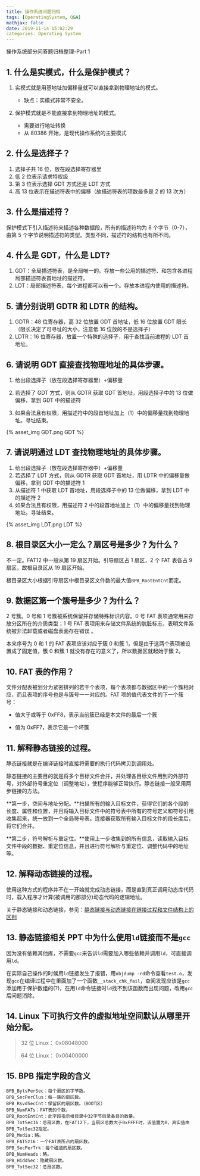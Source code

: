 ```yaml
---
title: 操作系统问题归档
tags: [OperatingSystem, Q&A]
mathjax: false
date: 2019-11-14 15:02:29
categories: Operating System
---
```


操作系统部分问答题归档整理-Part 1

<!-- more -->

## 1. 什么是实模式，什么是保护模式？

1. 实模式就是用基地址加偏移量就可以直接拿到物理地址的模式。

   - 缺点：实模式非常不安全。

2. 保护模式就是不能直接拿到物理地址的模式。
   - 需要进行地址转换
   - 从 80386 开始，是现代操作系统的主要模式

## 2. 什么是选择子？

1. 选择子共 16 位，放在段选择寄存器里
2. 低 2 位表示请求特权级
3. 第 3 位表示选择 GDT 方式还是 LDT 方式
4. 高 13 位表示在描述符表中的偏移（故描述符表的项数最多是 2 的 13 次方）

## 3. 什么是描述符？

保护模式下引入描述符来描述各种数据段，所有的描述符均为 8 个字节（0-7），由第 5 个字节说明描述符的类型。类型不同，描述符的结构也有所不同。

## 4. 什么是 GDT，什么是 LDT?

1. GDT：全局描述符表，是全局唯一的。存放一些公用的描述符、和包含各进程局部描述符表首地址的描述符。
2. LDT：局部描述符表，每个进程都可以有一个。存放本进程内使用的描述符。

## 5. 请分别说明 GDTR 和 LDTR 的结构。

1. GDTR：48 位寄存器，高 32 位放置 GDT 首地址，低 16 位放置 GDT 限长（限长决定了可寻址的大小，注意低 16 位放的不是选择子）
2. LDTR：16 位寄存器，放置一个特殊的选择子，用于查找当前进程的 LDT 首地址。

## 6. 请说明 GDT 直接查找物理地址的具体步骤。

1. 给出段选择子（放在段选择寄存器里）+偏移量

2. 若选择了 GDT 方式，则从 GDTR 获取 GDT 首地址，用段选择子中的 13 位做偏移，拿到 GDT 中的描述符

3. 如果合法且有权限，用描述符中的段首地址加上（1）中的偏移量找到物理地址。寻址结束。

{% asset_img GDT.png GDT %}

## 7. 请说明通过 LDT 查找物理地址的具体步骤。

1. 给出段选择子（放在段选择寄存器中）+偏移量
2. 若选择了 LDT 方式，则从 GDTR 获取 GDT 首地址，用 LDTR 中的偏移量做偏移，拿到 GDT 中的描述符 1
3. 从描述符 1 中获取 LDT 首地址，用段选择子中的 13 位做偏移，拿到 LDT 中的描述符 2
4. 如果合法且有权限，用描述符 2 中的段首地址加上（1）中的偏移量找到物理地址。寻址结束。

{% asset_img LDT.png LDT %}

## 8. 根目录区大小一定么？扇区号是多少？为什么？

不一定。FAT12 中一般从第 19 扇区开始。引导扇区占 1 扇区，2 个 FAT 表各占 9 扇区，故根目录区从 19 扇区开始。

根目录区大小根据引导扇区中根目录区文件数的最大值`BPB_RootEntCnt`而定。

## 9. 数据区第一个簇号是多少？为什么？

2 号簇。0 号和 1 号簇被系统保留并存储特殊标识内容。0 号 FAT 表项通常用来存放分区所在的介质类型；1 号 FAT 表项用来存储文件系统的肮脏标志，表明文件系统被非法卸载或者磁盘表面存在错误 。

本来序号为 0 和 1 的 FAT 表项应该对应于簇 0 和簇 1，但是由于这两个表项被设置成了固定值，簇 0 和簇 1 就没有存在的意义了，所以数据区就起始于簇 2。

## 10. FAT 表的作用？

文件分配表被划分为紧密排列的若干个表项，每个表项都与数据区中的一个簇相对应，而且表项的序号也是与簇号一一对应的。FAT 项的值代表文件的下一个簇号：

- 值大于或等于 0xFF8，表示当前簇已经是本文件的最后一个簇

- 值为 0xFF7，表示它是一个坏簇

## 11. 解释静态链接的过程。

静态链接就是在编译链接时直接将需要的执行代码拷贝到调用处。

静态链接的主要目的就是将多个目标文件合并，并处理各目标文件用到的外部符号，对外部符号重定位（调整地址），使程序能够正常执行。静态链接一般采用两步链接的方法。

**第一步，空间与地址分配。**扫描所有的输入目标文件，获得它们的各个段的长度、属性和位置，并且将输入目标文件中的符号表中所有的符号定义和符号引用收集起来，统一放到一个全局符号表。连接器获取所有输入目标文件的段长度后，将它们合并。

**第二步，符号解析与重定位。**使用上一步收集到的所有信息，读取输入目标文件中段的数据、重定位信息，并且进行符号解析与重定位、调整代码中的地址等。

## 12. 解释动态链接的过程。

使用这种方式的程序并不在一开始就完成动态链接，而是直到真正调用动态库代码时，载入程序才计算(被调用的那部分)动态代码的逻辑地址。

关于静态链接和动态链接，参见：[静态链接与动态链接在链接过程和文件结构上的区别](https://www.polarxiong.com/archives/静态链接与动态链接在链接过程和文件结构上的区别.html)

## 13. 静态链接相关 PPT 中为什么使用`ld`链接⽽不是`gcc`

因为没有依赖其他库，不需要`gcc`来告诉`ld`需要加入哪些依赖并调用`ld`，可直接调用`ld`。

在实际自己操作的时候用`ld`链接发生了报错，用`objdump -rd`命令查看`test.o`，发现`gcc`在编译过程中在里面加了一个函数`__stack_chk_fail`，查阅发现应该是`gcc`添加用于保护数组的(?)，在用`ld`命令链接时`ld`找不到该函数而出现问题，改用`gcc`后问题消除。

## 14. Linux 下可执行文件的虚拟地址空间默认从哪里开始分配。

> 32 位 Linux： 0x08048000
>
> 64 位 Linux： 0x00400000

## 15. BPB 指定字段的含义

```
BPB_BytsPerSec：每个扇区的字节数。
BPB_SecPerClus：每一簇的扇区数。
BPB_RsvdSecCnt：保留区的扇区数。（BOOT区）
BPB_NumFATs：FAT表的个数。
BPB_RootEntCnt：此字段指示根目录中32字节目录条目的数量。
BPB_TotSec16：总扇区数，在FAT12下，当扇区总数大于0xFFFF时，该值置为0，真实值由BPB_TotSec32指定。
BPB_Media：略。
BPB_FATSz16：一个FAT表所占的扇区数。
BPB_SecPerTrk：每个磁道的扇区数。
BPB_NumHeads：略。
BPB_HiddSec：隐藏扇区数。
BPB_TotSec32：总扇区数。
```
